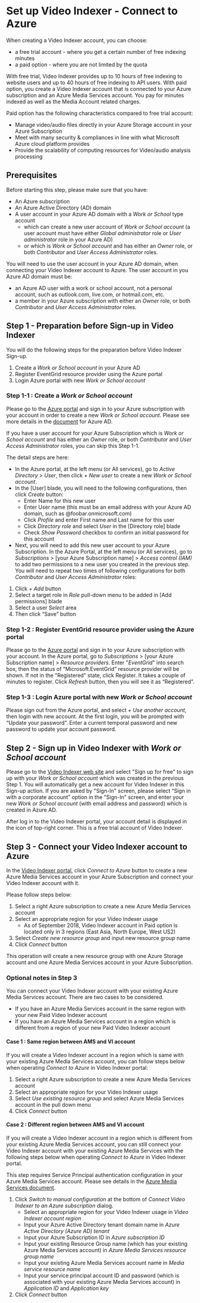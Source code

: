 # Set up Video Indexer - Connect to Azure

When creating a Video Indexer account, you can choose:

* a free trial account - where you get a certain number of free indexing minutes
* a paid option - where you are not limited by the quota

With free trial, Video Indexer provides up to 10 hours of free indexing to website users and up to 40 hours of free indexing to API users. With paid option, you create a Video Indexer account that is connected to your Azure subscription and an Azure Media Services account. You pay for minutes indexed as well as the Media Account related charges.

 Paid option has the following characteristics compared to free trial account:

* Manage video/audio files directly in your Azure Storage account in your Azure Subscription
* Meet with many security & compliances in line with what Microsoft Azure cloud platform provides
* Provide the scalability of computing resources for Video/audio analysis processing

## Prerequisites

Before starting this step, please make sure that you have:

* An Azure subscription
* An Azure Active Directory (AD) domain
* A user account in your Azure AD domain with a *Work or School* type account
  * which can create a new user account of *Work or School account* (a user account must have either *Global administrator* role or *User administrator* role in your Azure AD)
  * or which is *Work or School account* and has either an *Owner* role, or both *Contributor* and *User Access Administrator* roles.

You will need to use the user account in your Azure AD domain, when connecting your Video Indexer account to Azure. The user account in you Azure AD domain must be:

* an Azure AD user with a work or school account, not a personal account, such as outlook.com, live.com, or hotmail.com, etc.
* a member in your Azure subscription with either an *Owner* role, or both *Contributor* and *User Access Administrator* roles.

## Step 1 - Preparation before Sign-up in Video Indexer

You will do the following steps for the preparation before Video Indexer Sign-up.

1) Create a *Work or School account* in your Azure AD
2) Register EventGrid resource provider using the Azure portal
3) Login Azure portal with new *Work or School account*

### Step 1-1 : Create a *Work or School account*

Please go to the [Azure portal](https://portal.azure.com) and sign in to your Azure subscription with your account in order to create a new *Work or School account*. Please see more details in the [document](https://docs.microsoft.com/en-us/azure/active-directory/fundamentals/add-users-azure-active-directory#add-a-new-user) for Azure AD.

If you have a user account for your Azure Subscription which is *Work or School account* and has either an *Owner* role, or both *Contributor* and *User Access Administrator* roles, you can skip this Step 1-1.

The detail steps are here:

* In the Azure portal, at the left menu (or All services), go to *Active Directory* > *User*, then click *+ New user* to create a new *Work or School account*.
* In the [User] blade, you will need to the following configurations, then click *Create* button:
  * Enter Name for this new user
  * Enter User name (this must be an email address with your Azure AD domain, such as @foobar.onmicrosoft.com)
  * Click *Profile* and enter First name and Last name for this user
  * Click *Directory role* and select *User* in the [Directory role] blade
  * Check *Show Password* checkbox to confirm an initial password for this account
* Next, you will need to add this new user account to your Azure Subscription. In the Azure Portal, at the left menu (or All services), go to *Subscriptions* > [your Azure Subscription name] > *Access control (IAM)* to add two permissions to a new user you created in the previous step. You will need to repeat two times of following configurations for both *Contributor* and *User Access Administrator* roles:
1. Click *+ Add* button
2. Select a target role in *Role* pull-down menu to be added in [Add permissions] blade
3. Select a user *Select* area
4. Then click “Save” button

### Step 1-2 : Register EventGrid resource provider using the Azure portal

Please go to the [Azure portal](https://portal.azure.com) and sign in to your Azure subscription with your account.
In the Azure portal, go to *Subscriptions* > [your Azure Subscription name] > *Resource providers*.
Enter "*EventGrid*" into search box, then the status of “Microsoft.EventGrid” resource provider will be shown. If not in the "Registered" state, click Register. It takes a couple of minutes to register.
Click *Refresh* button, then you will see it as “Registered”.

### Step 1-3 : Login Azure portal with new *Work or School account*

Please sign out from the Azure portal, and select *+ Use another account*, then login with new account.
At the first login, you will be prompted with “Update your password”. Enter a current temporal password and new password to update your account password.

## Step 2 - Sign up in Video Indexer with *Work or School account*

Please go to the [Video Indexer web site](http://video.ai) and select "Sign up for free" to sign up with your *Work or School account* which was created in the previous Step 1. You will automatically get a new account for Video Indexer in this Sign-up action.
If you are asked by "Sign-In" screen, please select “Sign in with a corporate account” option in the "Sign-In" screen, and enter your new *Work or School account* (with email address and password) which is created in Azure AD.

After log in to the Video Indexer portal, your account detail is displayed in the icon of top-right corner. This is a free trial account of Video Indexer.

## Step 3 - Connect your Video Indexer account to Azure

In the [Video Indexer portal](https://www.videoindexer.ai/), click *Connect to Azure* button to create a new Azure Media Services account in your Azure Subscription and connect your Video Indexer account with it.

Please follow steps below:

1. Select a right Azure subscription to create a new Azure Media Services account
2. Select an appropriate region for your Video Indexer usage
    * As of September 2018, Video Indexer account in Paid option is located only in 3 regions (East Asia, North Europe, West US2)
3. Select *Create new resource group* and input new resource group name
4. Click *Connect* button

This operation will create a new resource group with one Azure Storage account and one Azure Media Services account in your Azure Subscription.

### Optional notes in Step 3

You can connect your Video Indexer account with your existing Azure Media Services account. There are two cases to be considered.

* If you have an Azure Media Services account in the same region with your new Paid Video Indexer account
* If you have an Azure Media Services account in a region which is different from a region of your new Paid Video Indexer account

#### Case 1 : Same region between AMS and VI account

If you will create a Video Indexer account in a region which is same with your existing Azure Media Services account, you can follow steps below when operating *Connect to Azure* in Video Indexer portal:

1. Select a right Azure subscription to create a new Azure Media Services account
2. Select an appropriate region for your Video Indexer usage
3. Select *Use existing resource group* and select Azure Media Services account in the pull down menu
4. Click *Connect* button

#### Case 2 : Different region between AMS and VI account

If you will create a Video Indexer account in a region which is different from your existing Azure Media Services account, you can still connect your Video Indexer account with your existing Azure Media Services with the following steps below when operating *Connect to Azure* in Video Indexer portal.

This step requires Service Principal authentication configuration in your Azure Media Services account. Please see details in the [Azure Media Services document](https://docs.microsoft.com/en-us/azure/media-services/previous/media-services-portal-get-started-with-aad#service-principal-authentication).

1. Click *Switch to manual configuration* at the bottom of *Connect Video Indexer to an Azure subscription* dialog.
    * Select an appropriate region for your Video Indexer usage in *Video Indexer account region*
    * Input your Azure Active Directory tenant domain name in *Azure Active Directory (Azure AD) tenant*
    * Input your Azure Subscription ID in *Azure subscription ID*
    * Input your existing Resource Group name (which has your existing Azure Media Services account) in *Azure Media Services resource group name*
    * Input your existing Azure Media Services account name in *Media service resource name*
    * Input your service principal account ID and password (which is associated with your existing Azure Media Services account) in *Application ID* and *Application key*
2. Click *Connect* button
